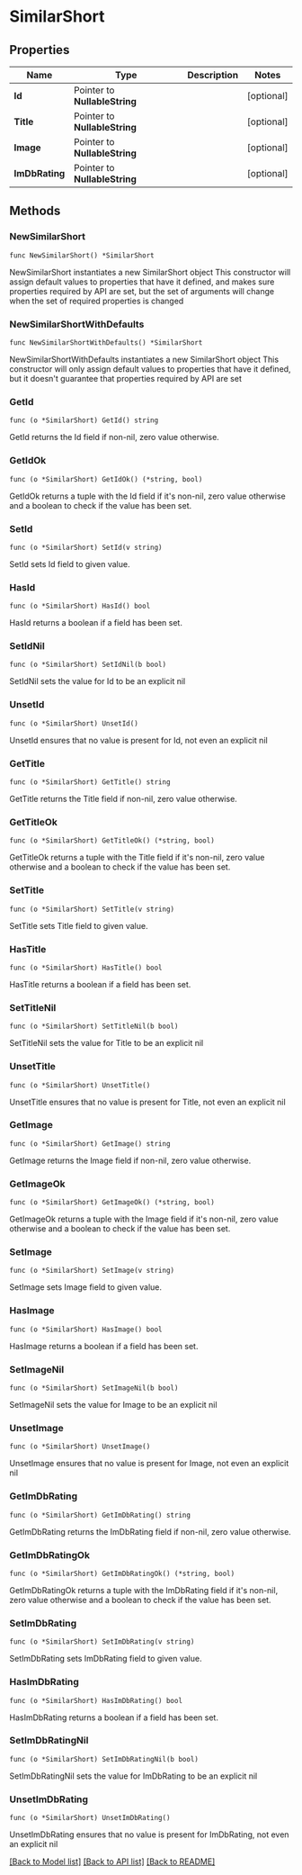 # SimilarShort

## Properties

Name | Type | Description | Notes
------------ | ------------- | ------------- | -------------
**Id** | Pointer to **NullableString** |  | [optional] 
**Title** | Pointer to **NullableString** |  | [optional] 
**Image** | Pointer to **NullableString** |  | [optional] 
**ImDbRating** | Pointer to **NullableString** |  | [optional] 

## Methods

### NewSimilarShort

`func NewSimilarShort() *SimilarShort`

NewSimilarShort instantiates a new SimilarShort object
This constructor will assign default values to properties that have it defined,
and makes sure properties required by API are set, but the set of arguments
will change when the set of required properties is changed

### NewSimilarShortWithDefaults

`func NewSimilarShortWithDefaults() *SimilarShort`

NewSimilarShortWithDefaults instantiates a new SimilarShort object
This constructor will only assign default values to properties that have it defined,
but it doesn't guarantee that properties required by API are set

### GetId

`func (o *SimilarShort) GetId() string`

GetId returns the Id field if non-nil, zero value otherwise.

### GetIdOk

`func (o *SimilarShort) GetIdOk() (*string, bool)`

GetIdOk returns a tuple with the Id field if it's non-nil, zero value otherwise
and a boolean to check if the value has been set.

### SetId

`func (o *SimilarShort) SetId(v string)`

SetId sets Id field to given value.

### HasId

`func (o *SimilarShort) HasId() bool`

HasId returns a boolean if a field has been set.

### SetIdNil

`func (o *SimilarShort) SetIdNil(b bool)`

 SetIdNil sets the value for Id to be an explicit nil

### UnsetId
`func (o *SimilarShort) UnsetId()`

UnsetId ensures that no value is present for Id, not even an explicit nil
### GetTitle

`func (o *SimilarShort) GetTitle() string`

GetTitle returns the Title field if non-nil, zero value otherwise.

### GetTitleOk

`func (o *SimilarShort) GetTitleOk() (*string, bool)`

GetTitleOk returns a tuple with the Title field if it's non-nil, zero value otherwise
and a boolean to check if the value has been set.

### SetTitle

`func (o *SimilarShort) SetTitle(v string)`

SetTitle sets Title field to given value.

### HasTitle

`func (o *SimilarShort) HasTitle() bool`

HasTitle returns a boolean if a field has been set.

### SetTitleNil

`func (o *SimilarShort) SetTitleNil(b bool)`

 SetTitleNil sets the value for Title to be an explicit nil

### UnsetTitle
`func (o *SimilarShort) UnsetTitle()`

UnsetTitle ensures that no value is present for Title, not even an explicit nil
### GetImage

`func (o *SimilarShort) GetImage() string`

GetImage returns the Image field if non-nil, zero value otherwise.

### GetImageOk

`func (o *SimilarShort) GetImageOk() (*string, bool)`

GetImageOk returns a tuple with the Image field if it's non-nil, zero value otherwise
and a boolean to check if the value has been set.

### SetImage

`func (o *SimilarShort) SetImage(v string)`

SetImage sets Image field to given value.

### HasImage

`func (o *SimilarShort) HasImage() bool`

HasImage returns a boolean if a field has been set.

### SetImageNil

`func (o *SimilarShort) SetImageNil(b bool)`

 SetImageNil sets the value for Image to be an explicit nil

### UnsetImage
`func (o *SimilarShort) UnsetImage()`

UnsetImage ensures that no value is present for Image, not even an explicit nil
### GetImDbRating

`func (o *SimilarShort) GetImDbRating() string`

GetImDbRating returns the ImDbRating field if non-nil, zero value otherwise.

### GetImDbRatingOk

`func (o *SimilarShort) GetImDbRatingOk() (*string, bool)`

GetImDbRatingOk returns a tuple with the ImDbRating field if it's non-nil, zero value otherwise
and a boolean to check if the value has been set.

### SetImDbRating

`func (o *SimilarShort) SetImDbRating(v string)`

SetImDbRating sets ImDbRating field to given value.

### HasImDbRating

`func (o *SimilarShort) HasImDbRating() bool`

HasImDbRating returns a boolean if a field has been set.

### SetImDbRatingNil

`func (o *SimilarShort) SetImDbRatingNil(b bool)`

 SetImDbRatingNil sets the value for ImDbRating to be an explicit nil

### UnsetImDbRating
`func (o *SimilarShort) UnsetImDbRating()`

UnsetImDbRating ensures that no value is present for ImDbRating, not even an explicit nil

[[Back to Model list]](../README.md#documentation-for-models) [[Back to API list]](../README.md#documentation-for-api-endpoints) [[Back to README]](../README.md)


